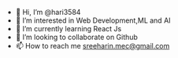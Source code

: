 - 👋 Hi, I’m @hari3584
- 👀 I’m interested in Web Development,ML and AI
- 🌱 I’m currently learning React Js
- 💞️ I’m looking to collaborate on Github
- 📫 How to reach me  sreeharin.mec@gmail.com 

<!---
hari3584/hari3584 is a ✨ special ✨ repository because its `README.md` (this file) appears on your GitHub profile.
You can click the Preview link to take a look at your changes.
--->
